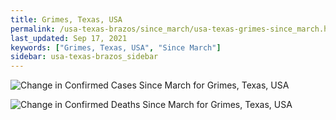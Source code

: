 ```yaml
---
title: Grimes, Texas, USA
permalink: /usa-texas-brazos/since_march/usa-texas-grimes-since_march.html
last_updated: Sep 17, 2021
keywords: ["Grimes, Texas, USA", "Since March"]
sidebar: usa-texas-brazos_sidebar
---
```


![Change in Confirmed Cases Since March for Grimes, Texas, USA](/covid_tracker/images/graphs/usa-texas-grimes-delta_confirmed-since_march_graph.png)

![Change in Confirmed Deaths Since March for Grimes, Texas, USA](/covid_tracker/images/graphs/usa-texas-grimes-delta_deaths-since_march_graph.png)
